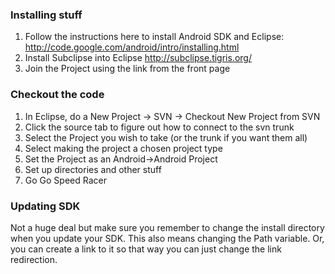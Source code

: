 ### Installing stuff ###
  1. Follow the instructions here to install Android SDK and Eclipse: http://code.google.com/android/intro/installing.html
  1. Install Subclipse into Eclipse http://subclipse.tigris.org/
  1. Join the Project using the link from the front page

### Checkout the code ###
  1. In Eclipse, do a New Project -> SVN -> Checkout New Project from SVN
  1. Click the source tab to figure out how to connect to the svn trunk
  1. Select the Project you wish to take (or the trunk if you want them all)
  1. Select making the project a chosen project type
  1. Set the Project as an Android->Android Project
  1. Set up directories and other stuff
  1. Go Go Speed Racer

### Updating SDK ###
Not a huge deal but make sure you remember to change the install directory when you update your SDK.  This also means changing the Path variable.
Or, you can create a link to it so that way you can just change the link redirection.